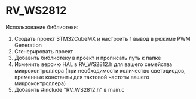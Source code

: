 # RV_WS2812
Использование библиотеки:
1. Создать проект STM32CubeMX и настроить 1 вывод в режиме PWM Generation
2. Сгенерировать проект
3. Добавить библиотеку в проект и прописать путь к папке
4. Изменить версию HAL в RV_WS2812.h для вашего семейства микроконтроллера (при необходимости количество светодиодов, временные константы для тактовой частоты вашего микроконтроллера)
5. Добавить #include "RV_WS2812.h" в main.c
